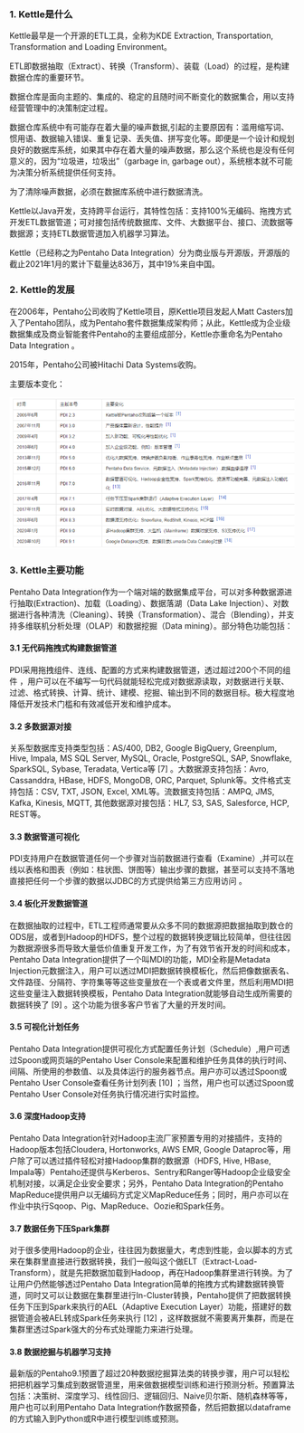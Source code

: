 ### 1. Kettle是什么

Kettle最早是一个开源的ETL工具，全称为KDE Extraction, Transportation, Transformation and Loading Environment。

ETL即数据抽取（Extract）、转换（Transform）、装载（Load）的过程，是构建数据仓库的重要环节。

数据仓库是面向主题的、集成的、稳定的且随时间不断变化的数据集合，用以支持经营管理中的决策制定过程。

数据仓库系统中有可能存在着大量的噪声数据,引起的主要原因有：滥用缩写词、惯用语、数据输入错误、重复记录、丢失值、拼写变化等。即便是一个设计和规划良好的数据库系统，如果其中存在着大量的噪声数据，那么这个系统也是没有任何意义的，因为“垃圾进，垃圾出”（garbage in, garbage out），系统根本就不可能为决策分析系统提供任何支持。

为了清除噪声数据，必须在数据库系统中进行数据清洗。

Kettle以Java开发，支持跨平台运行，其特性包括：支持100%无编码、拖拽方式开发ETL数据管道；可对接包括传统数据库、文件、大数据平台、接口、流数据等数据源；支持ETL数据管道加入机器学习算法。

Kettle（已经称之为Pentaho Data Integration）分为商业版与开源版，开源版的截止2021年1月的累计下载量达836万，其中19%来自中国。

### 2. Kettle的发展

在2006年，Pentaho公司收购了Kettle项目，原Kettle项目发起人Matt Casters加入了Pentaho团队，成为Pentaho套件数据集成架构师；从此，Kettle成为企业级数据集成及商业智能套件Pentaho的主要组成部分，Kettle亦重命名为Pentaho Data Integration  。

2015年，Pentaho公司被Hitachi Data Systems收购。

主要版本变化：

![](../../assets/images/DataLake/attachments/数据采集04：数据集成工具Kettle_image_0.png)

### 3. Kettle主要功能

Pentaho Data Integration作为一个端对端的数据集成平台，可以对多种数据源进行抽取(Extraction)、加载（Loading）、数据落湖（Data Lake Injection）、对数据进行各种清洗（Cleaning）、转换（Transformation）、混合（Blending），并支持多维联机分析处理（OLAP）和数据挖掘（Data mining）。部分特色功能包括：

#### 3.1 无代码拖拽式构建数据管道

PDI采用拖拽组件、连线、配置的方式来构建数据管道，透过超过200个不同的组件 ，用户可以在不编写一句代码就能轻松完成对数据源读取，对数据进行关联、过滤、格式转换、计算、统计、建模、挖掘、输出到不同的数据目标。极大程度地降低开发技术门槛和有效减低开发和维护成本。

#### 3.2 多数据源对接

关系型数据库支持类型包括：AS/400, DB2, Google BigQuery, Greenplum, Hive, Impala, MS SQL Server, MySQL, Oracle, PostgreSQL, SAP, Snowflake, SparkSQL, Sybase, Teradata, Vertica等 [7]  。大数据源支持包括：Avro, Cassanddra, HBase, HDFS, MongoDB, ORC, Parquet, Splunk等。文件格式支持包括：CSV, TXT, JSON, Excel, XML等。流数据支持包括：AMPQ, JMS, Kafka, Kinesis, MQTT, 其他数据源对接包括：HL7, S3, SAS, Salesforce, HCP, REST等。

#### 3.3 数据管道可视化

PDI支持用户在数据管道任何一个步骤对当前数据进行查看（Examine）,并可以在线以表格和图表（例如：柱状图、饼图等）输出步骤的数据，甚至可以支持不落地直接把任何一个步骤的数据以JDBC的方式提供给第三方应用访问 。

#### 3.4 板化开发数据管道

在数据抽取的过程中，ETL工程师通常要从众多不同的数据源把数据抽取到数仓的ODS层，或者到Hadoop的HDFS，整个过程的数据转换逻辑比较简单，但往往因为数据源很多而导致大量低价值重复开发工作，为了有效节省开发的时间和成本，Pentaho Data Integration提供了一个叫MDI的功能，MDI全称是Metadata Injection元数据注入，用户可以透过MDI把数据转换模板化，然后把像数据表名、文件路径、分隔符、字符集等等这些变量放在一个表或者文件里，然后利用MDI把这些变量注入数据转换模板，Pentaho Data Integration就能够自动生成所需要的数据转换了 [9]  。这个功能为很多客户节省了大量的开发时间。

#### 3.5 可视化计划任务

Pentaho Data Integration提供可视化方式配置任务计划（Schedule）,用户可透过Spoon或网页端的Pentaho User Console来配置和维护任务具体的执行时间、间隔、所使用的参数值、以及具体运行的服务器节点。用户亦可以透过Spoon或Pentaho User Console查看任务计划列表 [10]  ；当然，用户也可以透过Spoon或Pentaho User Console对任务执行情况进行实时监控。

#### 3.6 深度Hadoop支持

Pentaho Data Integration针对Hadoop主流厂家预置专用的对接插件，支持的Hadoop版本包括Cloudera, Hortonworks, AWS EMR, Google Dataproc等，用户除了可以透过插件轻松对接Hadoop集群的数据源（HDFS, Hive, HBase, Impala等）Pentaho还提供与Kerberos、Sentry和Ranger等Hadoop企业级安全机制对接，以满足企业安全要求；另外，Pentaho Data Integration的Pentaho MapReduce提供用户以无编码方式定义MapReduce任务；同时，用户亦可以在作业中执行Sqoop、Pig、MapReduce、Oozie和Spark任务。

#### 3.7 数据任务下压Spark集群

对于很多使用Hadoop的企业，往往因为数据量大，考虑到性能，会以脚本的方式来在集群里直接进行数据转换，我们一般叫这个做ELT（Extract-Load-Transform），就是先把数据加载到Hadoop，再在Hadoop集群里进行转换。为了让用户仍然能够透过Pentaho Data Integration简单的拖拽方式构建数据转换管道，同时又可以让数据在集群里进行In-Cluster转换，Pentaho提供了把数据转换任务下压到Spark来执行的AEL（Adaptive Execution Layer）功能，搭建好的数据管道会被AEL转成Spark任务来执行 [12]  ，这样数据就不需要离开集群，而是在集群里透过Spark强大的分布式处理能力来进行处理。

#### 3.8 数据挖掘与机器学习支持

最新版的Pentaho9.1预置了超过20种数据挖掘算法类的转换步骤，用户可以轻松把把机器学习集成到数据管道里，用来做数据模型训练和进行预测分析。预置算法包括：决策树、深度学习、线性回归、逻辑回归、Naive贝尔斯、随机森林等等，用户也可以利用Pentaho Data Integration作数据预备，然后把数据以dataframe的方式输入到Python或R中进行模型训练或预测。